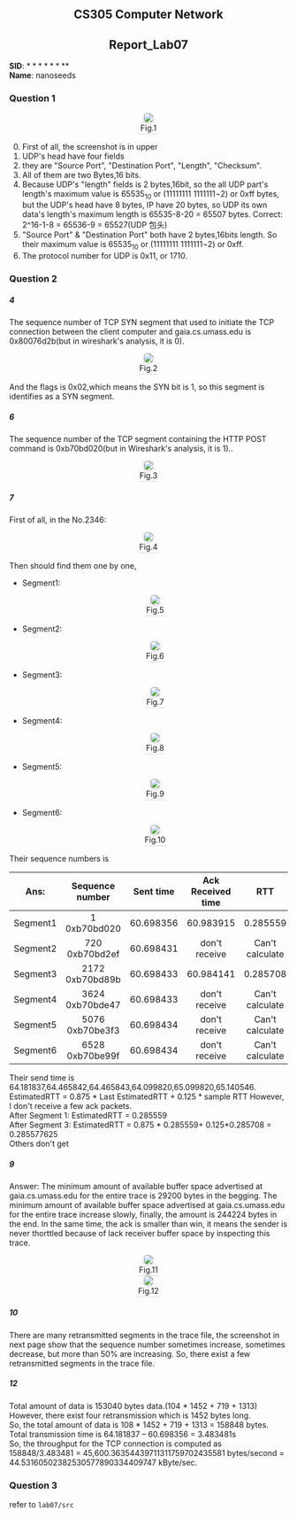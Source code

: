 <!--
 * @Github: https://github.com/Certseeds/CS305_Remake
 * @Organization: SUSTech
 * @Author: nanoseeds
 * @Date: 2020-06-19 16:06:56
 * @LastEditors: nanoseeds
 * @LastEditTime: 2020-08-08 23:28:39
 * @License: CC-BY-NC-SA_V4_0 or any later version 
 -->
## <div>CS305 Computer Network</div>
## <div>Report_Lab07</div>

**SID**:  $********$  
**Name**:  nanoseeds  


### Question 1

<div>
  <img src="./pca_pngs/lab07_01_01.png"><br />
  <div>Fig.1</div>
</div>

0. First of all, the screenshot is in upper
1. UDP's head have four fields
2. they are "Source Port", "Destination Port", "Length", "Checksum".
3. All of them are two Bytes,16 bits.
4. Because UDP's "length" fields is 2 bytes,16bit, so the all UDP part's length's maximum value is $65535_{10}$ or (11111111 1111111¬2) or 0xff bytes, but the UDP's head have 8 bytes, IP have 20 bytes, so UDP its own data's length's maximum length is 65535-8-20 = 65507 bytes.
Correct: 2^16-1-8 = 65536-9 = 65527(UDP 包头)
5. "Source Port" & "Destination Port" both have 2 bytes,16bits length. So their maximum value is $65535_{10}$ or (11111111 1111111¬2) or 0xff.
6. The protocol number for UDP is 0x11, or 1710.


### Question 2

##### 4

The sequence number of TCP SYN segment that used to initiate the TCP connection between the client computer and gaia.cs.umass.edu is 0x80076d2b(but in wireshark's analysis, it is 0).

<div>
  <img src="./pca_pngs/lab07_02_04_01.png"><br />
  <div>Fig.2</div>
</div>

And the flags is 0x02,which means the SYN bit is 1, so this segment is identifies as a SYN segment.

##### 6

The sequence number of the TCP segment containing the HTTP POST command is 0xb70bd020(but in Wireshark's analysis, it is 1)..

<div>
  <img src="./pca_pngs/lab07_02_06_01.png"><br />
  <div>Fig.3</div>
</div>

##### 7

First of all, in the No.2346:

<div>
  <img src="./pca_pngs/lab07_02_07_00.png"><br />
  <div>Fig.4</div>
</div>

Then should find them one by one,
+ Segment1:

  <div>
    <img src="./pca_pngs/lab07_02_07_01.png"><br />
    <div>Fig.5</div>
  </div>

+ Segment2:

  <div>
    <img src="./pca_pngs/lab07_02_07_02.png"><br />
    <div>Fig.6</div>
  </div>

+ Segment3:

  <div>
    <img src="./pca_pngs/lab07_02_07_03.png"><br />
    <div>Fig.7</div>
  </div>

+ Segment4:

  <div>
    <img src="./pca_pngs/lab07_02_07_04.png"><br />
    <div>Fig.8</div>
  </div>

+ Segment5:

  <div>
    <img src="./pca_pngs/lab07_02_07_05.png"><br />
    <div>Fig.9</div>
  </div>

+ Segment6:

  <div>
    <img src="./pca_pngs/lab07_02_07_06.png"><br />
    <div>Fig.10</div>
  </div>

Their sequence numbers is 

|   Ans:   | Sequence number | Sent time | Ack Received time |       RTT       | EstimatedRTT Value | Length/Bytes |
| :------: | :-------------: | :-------: | :---------------: | :-------------: | :----------------: | :----------: |
| Segment1 |  1 0xb70bd020   | 60.698356 |     60.983915     |    0.285559     |      0.285559      |     719      |
| Segment2 | 720  0xb70bd2ef | 60.698431 |   don't receive   | Can't calculate |   Can't calculat   |     1452     |
| Segment3 | 2172 0xb70bd89b | 60.698433 |     60.984141     |    0.285708     |    0.285577625     |     1452     |
| Segment4 | 3624 0xb70bde47 | 60.698433 |   don't receive   | Can't calculate |  Can't calculate   |     1452     |
| Segment5 | 5076 0xb70be3f3 | 60.698434 |   don't receive   | Can't calculate |  Can't calculate   |     1452     |
| Segment6 | 6528 0xb70be99f | 60.698434 |   don't receive   | Can't calculate |  Can't calculate   |     1452     |

Their send time is 64.181837,64.465842,64.465843,64.099820,65.099820,65.140546. EstimatedRTT = 0.875 * Last EstimatedRTT + 0.125 * sample RTT 
However, I don't receive a few ack packets.  
After Segment 1: EstimatedRTT = 0.285559  
After Segment 3: EstimatedRTT = 0.875 * 0.285559+ 0.125*0.285708 = 0.285577625  
Others don't get  

##### 9 

Answer:
The minimum amount of available buffer space advertised at gaia.cs.umass.edu for the entire trace is 29200 bytes in the begging.
The minimum amount of available buffer space advertised at gaia.cs.umass.edu for the entire trace increase slowly, finally, the amount is 244224 bytes in the end.
In the same time, the ack is smaller than win, it means the sender is never thorttled because of lack receiver buffer space by inspecting this trace.

<div>
  <img src="./pca_pngs/lab07_02_09_01.png"><br />
  <div>Fig.11</div>
</div>  

<div>
  <img src="./pca_pngs/lab07_02_09_02.png"><br />
  <div>Fig.12</div>
</div>  

##### 10

There are many retransmitted segments in the trace file, the screenshot in next page show that the sequence number sometimes increase, sometimes decrease, but more than 50% are increasing. So, there exist a few retransmitted segments in the trace file.

##### 12

Total amount of data is 153040 bytes data.(104 * 1452 + 719 + 1313)
However, there exist four retransmission which is 1452 bytes long.  
So, the total amount of data is 108 * 1452 + 719 + 1313 = 158848 bytes.  
Total transmission time is 64.181837 – 60.698356 = 3.483481s  
So, the throughput for the TCP connection is computed as 158848/3.483481 = 45,600.36354439711311759702435581‬ bytes/second = 44.53160502382530577890334409747‬ kByte/sec.


### Question 3

refer to `lab07/src`

<style type="text/css">
div{
  text-align: center;
}
div>div {
  text-align: center;
  border-bottom: 1px solid #d9d9d9;
  display: inline-block;
  padding: 2px;
}
div>img{
  border-radius: 0.3125em;
  box-shadow: 0 2px 4px 0 rgba(34,36,38,.12),0 2px 10px 0 rgba(34,36,38,.08);
}
</style>